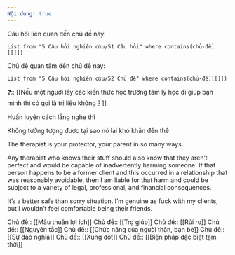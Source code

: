 ```yaml
---
Nội dung: true
---
```


Câu hỏi liên quan đến chủ đề này:
```dataview
List from "5 Câu hỏi nghiên cứu/51 Câu hỏi" where contains(chủ-đề,[[]]) 
```

Chủ đề quan tâm đến chủ đề này:
```dataview
List from "5 Câu hỏi nghiên cứu/52 Chủ đề" where contains(chủ-đề,[[]]) 
```
❓:: [[Nếu một người lấy các kiến thức học trường tâm lý học đi giúp bạn mình thì có gọi là trị liệu không？]]  

Huấn luyện cách lắng nghe thì

Không tưởng tượng được tại sao nó lại khó khăn đến thế 

The therapist is your protector, your parent in so many ways.

Any therapist who knows their stuff should also know that they aren’t perfect and would be capable of inadvertently harming someone. If that person happens to be a former client and this occurred in a relationship that was reasonably avoidable, then I am liable for that harm and could be subject to a variety of legal, professional, and financial consequences.

It’s a better safe than sorry situation. I’m genuine as fuck with my clients, but I wouldn’t feel comfortable being their friends.


Chủ đề:: [[Mâu thuẫn lợi ích]]
Chủ đề:: [[Trợ giúp]]
Chủ đề:: [[Rủi ro]]
Chủ đề:: [[Nguyên tắc]]
Chủ đề:: [[Chức năng của người thân, bạn bè]]
Chủ đề:: [[Sự đảo nghĩa]]
Chủ đề:: [[Xung đột]]
Chủ đề:: [[Biện pháp đặc biệt tạm thời]]